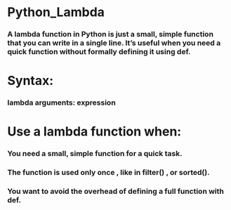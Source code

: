 # Python_Lambda
###  A lambda function in Python is just a small, simple function that you can write in a single line. It’s useful when you need a quick function without formally defining it using def.
# Syntax:
### lambda arguments: expression

# Use a lambda function when:

### You need a small, simple function for a quick task.

### The function is used only once , like in filter() , or sorted().
### You want to avoid the overhead of defining a full function with def.

